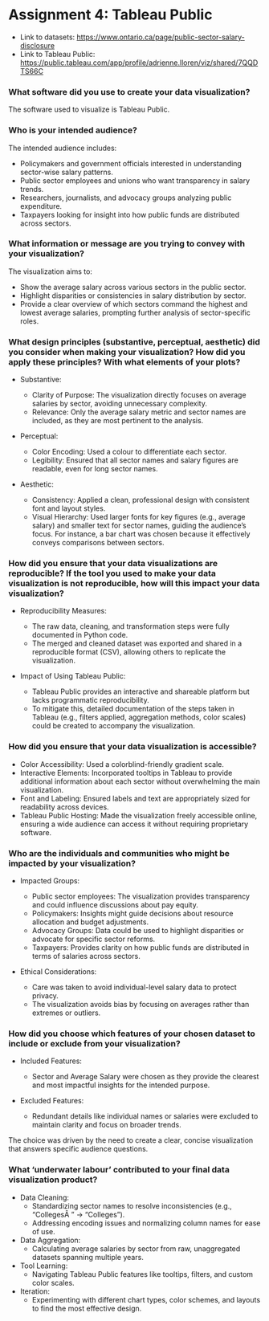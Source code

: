 # Assignment 4: Tableau Public

* Link to datasets: https://www.ontario.ca/page/public-sector-salary-disclosure
* Link to Tableau Public: https://public.tableau.com/app/profile/adrienne.lloren/viz/shared/7QQDTS66C

### What software did you use to create your data visualization?
The software used to visualize is Tableau Public.

### Who is your intended audience?
The intended audience includes:
* Policymakers and government officials interested in understanding sector-wise salary patterns.
* Public sector employees and unions who want transparency in salary trends.
* Researchers, journalists, and advocacy groups analyzing public expenditure.
* Taxpayers looking for insight into how public funds are distributed across sectors.

### What information or message are you trying to convey with your visualization?
The visualization aims to:
* Show the average salary across various sectors in the public sector.
* Highlight disparities or consistencies in salary distribution by sector.
* Provide a clear overview of which sectors command the highest and lowest average salaries, prompting further analysis of sector-specific roles.

### What design principles (substantive, perceptual, aesthetic) did you consider when making your visualization? How did you apply these principles? With what elements of your plots?
* Substantive:
    * Clarity of Purpose: The visualization directly focuses on average salaries by sector, avoiding unnecessary complexity.
    * Relevance: Only the average salary metric and sector names are included, as they are most pertinent to the analysis.

* Perceptual:
    * Color Encoding: Used a colour to differentiate each sector.
    * Legibility: Ensured that all sector names and salary figures are readable, even for long sector names.

* Aesthetic:
    * Consistency: Applied a clean, professional design with consistent font and layout styles.
    * Visual Hierarchy: Used larger fonts for key figures (e.g., average salary) and smaller text for sector names, guiding the audience’s focus. For instance, a bar chart was chosen because it effectively conveys comparisons between sectors.

### How did you ensure that your data visualizations are reproducible? If the tool you used to make your data visualization is not reproducible, how will this impact your data visualization?
* Reproducibility Measures:
    * The raw data, cleaning, and transformation steps were fully documented in Python code.
    * The merged and cleaned dataset was exported and shared in a reproducible format (CSV), allowing others to replicate the visualization.

* Impact of Using Tableau Public:
    * Tableau Public provides an interactive and shareable platform but lacks programmatic reproducibility.
    * To mitigate this, detailed documentation of the steps taken in Tableau (e.g., filters applied, aggregation methods, color scales) could be created to accompany the visualization.

### How did you ensure that your data visualization is accessible?
* Color Accessibility: Used a colorblind-friendly gradient scale.
* Interactive Elements: Incorporated tooltips in Tableau to provide additional information about each sector without overwhelming the main visualization.
* Font and Labeling: Ensured labels and text are appropriately sized for readability across devices.
* Tableau Public Hosting: Made the visualization freely accessible online, ensuring a wide audience can access it without requiring proprietary software.

### Who are the individuals and communities who might be impacted by your visualization?
* Impacted Groups:
    * Public sector employees: The visualization provides transparency and could influence discussions about pay equity.
    * Policymakers: Insights might guide decisions about resource allocation and budget adjustments.
    * Advocacy Groups: Data could be used to highlight disparities or advocate for specific sector reforms.
    * Taxpayers: Provides clarity on how public funds are distributed in terms of salaries across sectors.

* Ethical Considerations:
    * Care was taken to avoid individual-level salary data to protect privacy.
    * The visualization avoids bias by focusing on averages rather than extremes or outliers.


### How did you choose which features of your chosen dataset to include or exclude from your visualization?
* Included Features:
    * Sector and Average Salary were chosen as they provide the clearest and most impactful insights for the intended purpose.

* Excluded Features:
    * Redundant details like individual names or salaries were excluded to maintain clarity and focus on broader trends.

The choice was driven by the need to create a clear, concise visualization that answers specific audience questions.

### What ‘underwater labour’ contributed to your final data visualization product?
* Data Cleaning:
    * Standardizing sector names to resolve inconsistencies (e.g., “CollegesÂ ” → “Colleges”).
    * Addressing encoding issues and normalizing column names for ease of use.
* Data Aggregation:
    * Calculating average salaries by sector from raw, unaggregated datasets spanning multiple years.
* Tool Learning:
    * Navigating Tableau Public features like tooltips, filters, and custom color scales.
* Iteration:
    * Experimenting with different chart types, color schemes, and layouts to find the most effective design.


